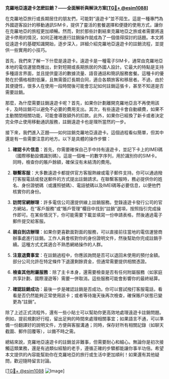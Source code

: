 **克羅地亞遠遊卡怎麽註銷？——全面解析與解決方案[[TG💪+ @esim1088](https://t.me/s/esim1088)]**

在克羅地亞旅行或長期居住的朋友們，可能對“遠遊卡”並不陌生。這是一種專門為外國遊客設計的移動通訊SIM卡，提供了靈活的套餐選擇和便捷的使用方式，讓你在克羅地亞的旅程更加順暢。然而，對於那些計劃結束克羅地亞之旅或者需要將遠遊卡停用的情況，如何正確地進行註銷操作就成為了一個值得探討的話題。本文將從遠遊卡的基礎知識開始，逐步深入，詳細介紹克羅地亞遠遊卡的註銷流程，並提供一些實用的小技巧。

首先，我們來了解一下什麼是遠遊卡。遠遊卡是一種電子SIM卡，通常由克羅地亞本地的電信運營商推出，針對短期或長期旅居的外國人設計。它最大的特點是支持多種語言界面，並且提供靈活的數據流量、語音通話和簡訊服務套餐。這種卡的優勢在於價格相對低廉，且無需簽訂長期合同，適合各類旅客和移居者。不過，由於其便捷性，很多人在使用一段時間後可能會忘記如何註銷這張卡，甚至不知道是否需要註銷。

那麼，為什麼需要註銷遠遊卡呢？首先，如果你計劃離開克羅地亞且不再使用該卡，及時註銷可以避免不必要的費用支出。其次，有些遠遊卡會自動續費，如果不主動關閉相關功能，可能會導致額外的扣款。此外，如果你已經換了新卡或者決定完全停止使用移動通訊服務，註銷遠遊卡也是理所當然的一步。

接下來，我們進入正題——如何註銷克羅地亞遠遊卡。這個過程看似簡單，但其中還是有一些需要注意的地方。以下是具體的操作步驟：

1. **確認卡片信息**：首先，你需要確保自己手中持有遠遊卡，並記下卡上的IMEI碼（國際移動設備識別碼）。這是一個唯一的數字序列，用於識別你的SIM卡。同時，檢查你的賬戶餘額，確保沒有未結清的費用。

2. **聯繫客服**：大多數遠遊卡都提供官方客服熱線或電子郵件支持。你可以通過撥打客服電話或發送郵件的方式提出註銷請求。在聯繫客服時，務必提供你的姓名、身份證號碼（或護照號碼）、電話號碼以及IMEI碼等必要信息，以便他們核實你的身份。

3. **訪問官網辦理**：許多電信公司還提供線上註銷服務。登錄遠遊卡發行公司的官方網站，在“客戶服務”或“賬戶管理”欄目中找到“註銷”選項，按照指引完成操作即可。在某些情況下，你可能需要下載並填寫一份申請表格，然後通過電子郵件提交給客服。

4. **親自到店辦理**：如果你更喜歡面對面的服務，可以直接前往當地的電信運營商辦事處進行註銷。工作人員會核對你的身份證明文件，然後幫助你完成註銷手續。這種方式尤其適合不熟悉網絡操作的人群。

5. **注意退費事宜**：在註銷過程中，你應該詢問是否可以退回未使用的預付金額。部分公司允許在特定條件下退還剩餘資金，但通常需要提供相關憑證。

6. **檢查其他附屬服務**：除了主卡本身，還需要檢查是否有任何附屬服務（如家庭共享計劃、國際漫遊等）需要一併取消。這些服務可能會影響你的最終結算。

7. **確認註銷成功**：最後一步是確認註銷是否成功。你可以嘗試撥打客服電話，看看是否仍然能夠正常使用該卡；或者等待幾天後再次檢查，確保賬戶狀態已變更為“註銷”。

除了上述正式流程外，還有一些小貼士可以幫助你更高效地處理遠遊卡註銷問題。例如，提前規劃好行程，留出足夠的時間來處理相關事宜；如果語言不通，可以準備一份翻譯好的說明文件，方便與客服溝通；同時，保存好所有相關記錄（如聊天截圖、郵件回覆等），以備不時之需。

總結來說，克羅地亞遠遊卡的註銷並非難事，但需要耐心和細心。無論你是初次接觸這類業務，還是有過類似經驗的老手，遵循正確的步驟都能讓你事半功倍。希望本文提供的內容能幫助你在克羅地亞的旅行或生活中更加順利！如果還有其他疑問，歡迎隨時留言討論。

[[TG💪+ @esim1088](https://t.me/s/esim1088) ![Image](https://i.postimg.cc/4NQfJmqS/Snipaste-2025-05-13-00-14-12.png)]